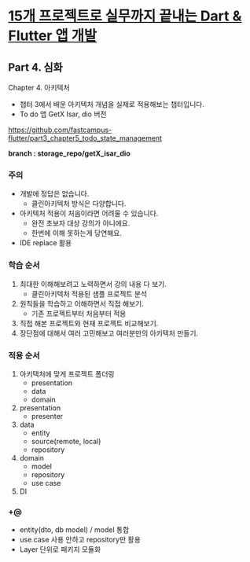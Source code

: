 # [15개 프로젝트로 실무까지 끝내는 Dart & Flutter 앱 개발](https://fastcampus.co.kr/dev_online_dartflutter)

## Part 4. 심화

Chapter 4. 아키텍처
- 챕터 3에서 배운 아키텍처 개념을 실제로 적용해보는 챕터입니다.
- To do 앱 GetX Isar, dio 버전

https://github.com/fastcampus-flutter/part3_chapter5_todo_state_management

**branch : storage_repo/getX_isar_dio**

### 주의

- 개발에 정답은 없습니다.
  - 클린아키텍처 방식은 다양합니다.
- 아키텍처 적용이 처음이라면 어려울 수 있습니다.
  - 완전 초보자 대상 강의가 아니에요.
  - 한번에 이해 못하는게 당연해요.
- IDE replace 활용

### 학습 순서

1. 최대한 이해해보려고 노력하면서 강의 내용 다 보기.
   - 클린아키텍처 적용된 샘플 프로젝트 분석
2. 원칙들을 학습하고 이해하면서 직접 해보기.
   - 기존 프로젝트부터 처음부터 적용
3. 직접 해본 프로젝트와 현재 프로젝트 비교해보기.
4. 장단점에 대해서 여러 고민해보고 여러분만의 아키텍처 만들기.

### 적용 순서

1. 아키텍처에 맞게 프로젝트 폴더링
   - presentation
   - data
   - domain
2. presentation
   - presenter
3. data
   - entity
   - source(remote, local)
   - repository
4. domain
   - model
   - repository
   - use case
5. DI

### +@

- entity(dto, db model) / model 통합
- use case 사용 안하고 repository만 활용
- Layer 단위로 패키지 모듈화